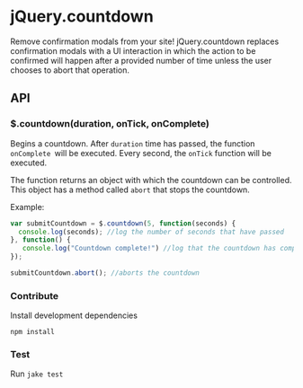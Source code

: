 # jQuery.countdown

Remove confirmation modals from your site! jQuery.countdown replaces confirmation modals with a UI interaction in which the
action to be confirmed will happen after a provided number of time unless the user chooses to abort that operation.  

## API

### $.countdown(duration, onTick, onComplete)

Begins a countdown.  After `duration` time has passed, the function `onComplete `will be executed.  Every second, the `onTick`
function will be executed.  

The function returns an object with which the countdown can be controlled.  This object has a method called `abort` that
stops the countdown.  

Example:

```javascript
var submitCountdown = $.countdown(5, function(seconds) {
  console.log(seconds); //log the number of seconds that have passed
}, function() {
   console.log("Countdown complete!") //log that the countdown has complete
});

submitCountdown.abort(); //aborts the countdown
```

### Contribute

Install development dependencies
```
npm install
```

### Test

Run `jake test`
